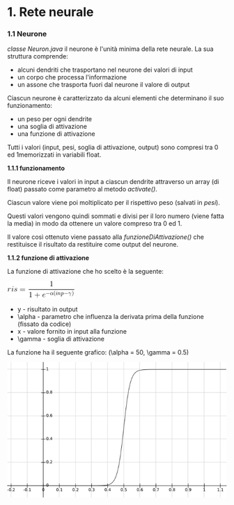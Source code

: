 # 1. Rete neurale

### 1.1 Neurone
_classe Neuron.java_
il neurone è l'unità minima della rete neurale. La sua struttura comprende:
* alcuni dendriti che trasportano nel neurone dei valori di input
* un corpo che processa l'informazione
* un assone che trasporta fuori dal neurone il valore di output

Ciascun neurone è caratterizzato da alcuni elementi che determinano il suo funzionamento:
* un peso per ogni dendrite
* una soglia di attivazione
* una funzione di attivazione

Tutti i valori (input, pesi, soglia di attivazione, output) sono compresi tra 0 ed 1memorizzati in variabili float.

__1.1.1 funzionamento__

Il neurone riceve i valori in input a ciascun dendrite attraverso un array (di float) passato come parametro al metodo _activate()_.

Ciascun valore viene poi moltiplicato per il rispettivo peso (salvati in _pesi_).

Questi valori vengono quindi sommati e divisi per il loro numero (viene fatta la media) in modo da ottenere un valore compreso tra 0 ed 1.

Il valore così ottenuto viene passato alla _funzioneDiAttivazione()_ che restituisce il risultato da restituire come output del neurone.

__1.1.2 funzione di attivazione__

La funzione di attivazione che ho scelto è la seguente:

![F_attivazione](/images/f_att.gif)

* y - risultato in output
* \alpha - parametro che influenza la derivata prima della funzione (fissato da codice)
* x - valore fornito in input alla funzione
* \gamma - soglia di attivazione

La funzione ha il seguente grafico: (\alpha = 50, \gamma = 0.5)

![F_attivazione](/images/graph_f_att.png)
